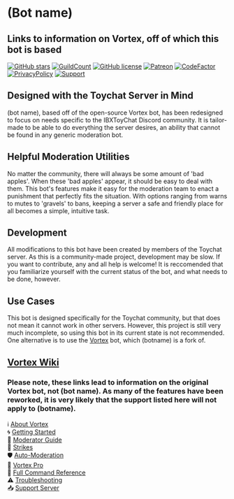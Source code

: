 # (Bot name)
## Links to information on Vortex, off of which this bot is based
[![GitHub stars](https://img.shields.io/github/stars/jagrosh/Vortex.svg?style=social&label=Stars&style=flat)](https://github.com/jagrosh/Vortex/stargazers)
 [![GuildCount](https://img.shields.io/badge/dynamic/json.svg?label=servers&url=https%3A%2F%2Fdiscord.bots.gg%2Fapi%2Fv1%2Fbots%2F240254129333731328&query=%24.guildCount&colorB=71A2B1)](https://discord.bots.gg/bots/240254129333731328)
 [![GitHub license](https://img.shields.io/github/license/jagrosh/Vortex.svg)](https://github.com/jagrosh/Vortex/blob/master/LICENSE)
[![Patreon](https://img.shields.io/badge/Donate-Patreon-orange.svg)](https://www.patreon.com/jagrosh) 
[![CodeFactor](https://www.codefactor.io/repository/github/jagrosh/vortex/badge)](https://www.codefactor.io/repository/github/jagrosh/vortex)
<br>
[![PrivacyPolicy](https://img.shields.io/badge/Privacy%20Policy--lightgrey.svg?style=social)](https://gist.github.com/jagrosh/f1df4441f94ca06274fa78db7cc3c526#privacy-policy)
[![Support](https://discordapp.com/api/guilds/147698382092238848/widget.png?style=shield)](https://discord.gg/0p9LSGoRLu6Pet0k)

## Designed with the Toychat Server in Mind
(bot name), based off of the open-source Vortex bot, has been redesigned to focus on needs specific to the IBXToyChat Discord community. It is tailor-made to be able to do everything the server desires, an ability that cannot be found in any generic moderation bot.


## Helpful Moderation Utilities
No matter the community, there will always be some amount of 'bad apples'. When these 'bad apples' appear, it should be easy to deal with them. This bot's features make it easy for the moderation team to enact a punishment that perfectly fits the situation. With options ranging from warns to mutes to 'gravels' to bans, keeping a server a safe and friendly place for all becomes a simple, intuitive task.

## Development
All modifications to this bot have been created by members of the Toychat server. As this is a community-made project, development may be slow. If you want to contribute, any and all help is welcome! It is reccomended that you familiarize yourself with the current status of the bot, and what needs to be done, however. 

## Use Cases
This bot is designed specifically for the Toychat community, but that does not mean it cannot work in other servers. However, this project is still very much incomplete, so using this bot in its current state is not recommended. One alternative is to use the [Vortex](https://github.com/jagrosh/Vortex) bot, which (botname) is a fork of.

## [Vortex Wiki](https://github.com/jagrosh/Vortex/wiki)
### Please note, these links lead to information on the original Vortex bot, not (bot name). As many of the features have been reworked, it is very likely that the support listed here will not apply to (botname).
ℹ [About Vortex](https://github.com/jagrosh/Vortex/wiki/About-Vortex)  
🌀 [Getting Started](https://github.com/jagrosh/Vortex/wiki/Getting-Started)  
🔨 [Moderator Guide](https://github.com/jagrosh/Vortex/wiki/Moderator-Guide)  
🚩 [Strikes](https://github.com/jagrosh/Vortex/wiki/Strikes)  
🛡 [Auto-Moderation](https://github.com/jagrosh/Vortex/wiki/Auto-Moderation)  
🌟 [Vortex Pro](https://github.com/jagrosh/Vortex/wiki/Vortex-Pro)  
📜 [Full Command Reference](https://github.com/jagrosh/Vortex/wiki/Commands)  
⚠ [Troubleshooting](https://github.com/jagrosh/Vortex/wiki/Troubleshooting)  
📥 [Support Server](https://discord.gg/0p9LSGoRLu6Pet0k)
